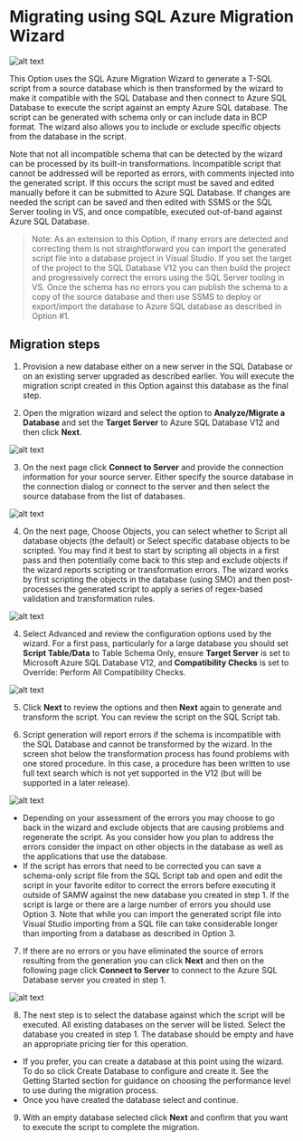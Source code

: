 <properties 
   pageTitle="Migration using SQL Migration Wizard" 
   description="Microsoft Azure SQL Database, database migration, import database, export database, migration wizard" 
   services="sql-database" 
   documentationCenter="" 
   authors="pehteh" 
   manager="jeffreyg" 
   editor="monicar"/>

<tags
   ms.service="sql-database"
   ms.devlang="NA"
   ms.topic="article"
   ms.tgt_pltfrm="NA"
   ms.workload="data-management" 
   ms.date="04/14/2015"
   ms.author="pehteh"/>

# Migrating using SQL Azure Migration Wizard

![alt text](./media/sql-database-migration-wizard/01SAMWDiagram.png)

This Option uses the SQL Azure Migration Wizard to generate a T-SQL script from a source database which is then transformed by the wizard to make it compatible with the SQL Database and then connect to Azure SQL Database to execute the script against an empty Azure SQL database. The script can be generated with schema only or can include data in BCP format. The wizard also allows you to include or exclude specific objects from the database in the script. 

Note that not all incompatible schema that can be detected by the wizard can be processed by its built-in transformations. Incompatible script that cannot be addressed will be reported as errors, with comments injected into the generated script. If this occurs the script must be saved and edited manually before it can be submitted to Azure SQL Database. If changes are needed the script can be saved and then edited with SSMS or the SQL Server tooling in VS, and once compatible, executed out-of-band against Azure SQL Database. 

> Note: As an extension to this Option, if many errors are detected and correcting them is not straightforward you can import the generated script file into a database project in Visual Studio. If you set the target of the project to the  SQL Database V12 you can then build the project and progressively correct the errors using the SQL Server tooling in VS. Once the schema has no errors you can publish the schema to a copy of the source database and then use SSMS to deploy or export/import the database to Azure SQL database as described in Option #1.

## Migration steps
1.	Provision a new database either on a new server in the SQL Database  or on an existing server upgraded as described earlier. You will execute the migration script created in this Option against this database as the final step. 

2.	Open the migration wizard and select the option to **Analyze/Migrate a Database** and set the **Target Server** to Azure SQL Database V12 and then click **Next**.

![alt text](./media/sql-database-migration-wizard/02MigrationWizard.png)

3.	On the next page click **Connect to Server** and provide the connection information for your source server. Either specify the source database in the connection dialog or connect to the server and then select the source database from the list of databases. 

![alt text](./media/sql-database-migration-wizard/03MigrationWizard.png)

4.	On the next page, Choose Objects, you can select whether to Script all database objects (the default) or Select specific database objects to be scripted. You may find it best to start by scripting all objects in a first pass and then potentially come back to this step and exclude objects if the wizard reports scripting or transformation errors. The wizard works by first scripting the objects in the database (using SMO) and then post-processes the generated script to apply a series of regex-based validation and transformation rules.

![alt text](./media/sql-database-migration-wizard/04MigrationWizard.png) 

4.	Select Advanced and review the configuration options used by the wizard. For a first pass, particularly for a large database you should set **Script Table/Data** to Table Schema Only, ensure **Target Server** is set to Microsoft Azure SQL Database   V12, and **Compatibility Checks** is set to Override: Perform All Compatibility Checks.

![alt text](./media/sql-database-migration-wizard/05MigrationWizard.png)

5.	Click **Next** to review the options and then **Next** again to generate and transform the script. You can review the script on the SQL Script tab.

6.	Script generation will report errors if the schema is incompatible with the SQL Database and cannot be transformed by the wizard. In the screen shot below the transformation process has found problems with one stored procedure. In this case, a procedure has been written to use full text search which is not yet supported in the V12 (but will be supported in a later release). 

![alt text](./media/sql-database-migration-wizard/06MigrationWizard.png)
- Depending on your assessment of the errors you may choose to go back in the wizard and exclude objects that are causing problems and regenerate the script. As you consider how you plan to address the errors consider the impact on other objects in the database as well as the applications that use the database.
- If the script has errors that need to be corrected you can save a schema-only script file from the SQL Script tab and open and edit the script in your favorite editor to correct the errors before executing it outside of SAMW against the new database you created in step 1. If the script is large or there are a large number of errors you should use Option 3. Note that while you can import the generated script file into Visual Studio importing from a SQL file can take considerable longer than importing from a database as described in Option 3. 

7.	If there are no errors or you have eliminated the source of errors resulting from the generation you can click **Next** and then on the following page click **Connect to Server** to connect to the Azure SQL Database server you created in step 1.

![alt text](./media/sql-database-migration-wizard/07MigrationWizard.png)

8.	The next step is to select the database against which the script will be executed. All existing databases on the server will be listed. Select the database you created in step 1. The database should be empty and have an appropriate pricing tier for this operation. 
- If you prefer, you can create a database at this point using the wizard. To do so click Create Database to configure and create it. See the Getting Started section for guidance on choosing the performance level to use during the migration process.
- Once you have created the database select and continue. 

9.	With an empty database selected click **Next** and confirm that you want to execute the script to complete the migration.

